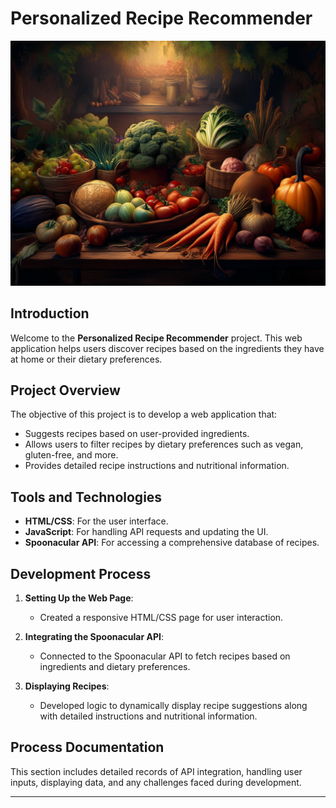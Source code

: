 # Personalized Recipe Recommender

![Personalized Recipe Recommender](https://github.com/amamgee/DES222ProcessJournal/blob/main/images/Firefly%20Personalized%20Recipe%20Recommender%2C%20more%20variety%20of%20vegetables%2067202.jpg)

## Introduction

Welcome to the **Personalized Recipe Recommender** project. This web application helps users discover recipes based on the ingredients they have at home or their dietary preferences.

## Project Overview

The objective of this project is to develop a web application that:
- Suggests recipes based on user-provided ingredients.
- Allows users to filter recipes by dietary preferences such as vegan, gluten-free, and more.
- Provides detailed recipe instructions and nutritional information.

## Tools and Technologies
- **HTML/CSS**: For the user interface.
- **JavaScript**: For handling API requests and updating the UI.
- **Spoonacular API**: For accessing a comprehensive database of recipes.

## Development Process

1. **Setting Up the Web Page**:
   - Created a responsive HTML/CSS page for user interaction.

2. **Integrating the Spoonacular API**:
   - Connected to the Spoonacular API to fetch recipes based on ingredients and dietary preferences.

3. **Displaying Recipes**:
   - Developed logic to dynamically display recipe suggestions along with detailed instructions and nutritional information.

## Process Documentation

This section includes detailed records of API integration, handling user inputs, displaying data, and any challenges faced during development.

---